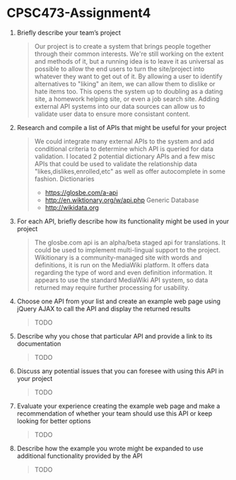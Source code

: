 # CPSC473-Assignment4

1. Briefly describe your team’s project

   > Our project is to create a system that brings people together through their common interests. We're still working on the extent and methods of it, but a running idea is to leave it as universal as possible to allow the end users to turn the site/project into whatever they want to get out of it. By allowing a user to identify alternatives to "liking" an item, we can allow them to dislike or hate items too. This opens the system up to doubling as a dating site, a homework helping site, or even a job search site. Adding external API systems into our data sources can allow us to validate user data to ensure more consistant content.

2. Research and compile a list of APIs that might be useful for your project 

   > We could integrate many external APIs to the system and add conditional criteria to determine which API is queried for data validation. I located 2 potential dictionary APIs and a few misc APIs that could be used to validate the relationship data "likes,dislikes,enrolled,etc" as well as offer autocomplete in some fashion.
   > Dictionaries
   > * https://glosbe.com/a-api
   > * http://en.wiktionary.org/w/api.php
   > Generic Database
   > * http://wikidata.org

3. For each API, briefly describe how its functionality might be used in your project

   > The glosbe.com api is an alpha/beta staged api for translations. It could be used to implement multi-lingual support to the project.
   > Wikitionary is a community-managed site with words and definitions, it is run on the MediaWiki platform. It offers data regarding the type of word and even definition information. It appears to use the standard MediaWiki API system, so data returned may require further processing for usability.

4. Choose one API from your list and create an example web page using jQuery AJAX to call the API and display the returned results

   > TODO

5. Describe why you chose that particular API and provide a link to its documentation

   > TODO

6. Discuss any potential issues that you can foresee with using this API in your project 

   > TODO

7. Evaluate your experience creating the example web page and make a recommendation of whether your team should use this API or keep looking for better options 

   > TODO

8. Describe how the example you wrote might be expanded to use additional functionality provided by the API

   > TODO

